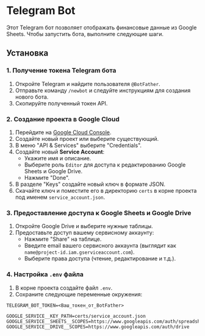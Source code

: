 # Telegram Bot

Этот Telegram бот позволяет отображать финансовые данные из Google Sheets. Чтобы запустить бота, выполните следующие шаги.

## Установка

### 1. Получение токена Telegram бота

1. Откройте Telegram и найдите пользователя `@BotFather`.
2. Отправьте команду `/newbot` и следуйте инструкциям для создания нового бота.
3. Скопируйте полученный токен API.

### 2. Создание проекта в Google Cloud

1. Перейдите на [Google Cloud Console](https://console.cloud.google.com/).
2. Создайте новый проект или выберите существующий.
3. В меню "API & Services" выберите "Credentials".
4. Создайте новый **Service Account**:
   - Укажите имя и описание.
   - Выберите роль `Editor` для доступа к редактированию Google Sheets и Google Drive.
   - Нажмите "Done".
5. В разделе "Keys" создайте новый ключ в формате JSON.
6. Скачайте ключ и поместите его в директорию `certs` в корне проекта под именем `service_account.json`.

### 3. Предоставление доступа к Google Sheets и Google Drive

1. Откройте Google Drive и выберите нужные таблицы.
2. Предоставьте доступ вашему сервисному аккаунту:
   - Нажмите "Share" на таблице.
   - Введите email вашего сервисного аккаунта (выглядит как `name@project-id.iam.gserviceaccount.com`).
   - Выберите права доступа (чтение, редактирование и т.д.).

### 4. Настройка `.env` файла

1. В корне проекта создайте файл `.env`.
2. Сохраните следующие переменные окружения:

```plaintext
TELEGRAM_BOT_TOKEN=<Ваш_токен_от_BotFather>

GOOGLE_SERVICE__KEY_PATH=certs/service_account.json
GOOGLE_SERVICE__SHEETS__SCOPES=https://www.googleapis.com/auth/spreadsheets
GOOGLE_SERVICE__DRIVE__SCOPES=https://www.googleapis.com/auth/drive
```